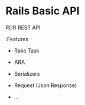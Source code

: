 # Rails Basic API

ROR REST API

:Features

* Rake Task

* ARA

* Serializers

* Request (Json Response)

* ...
